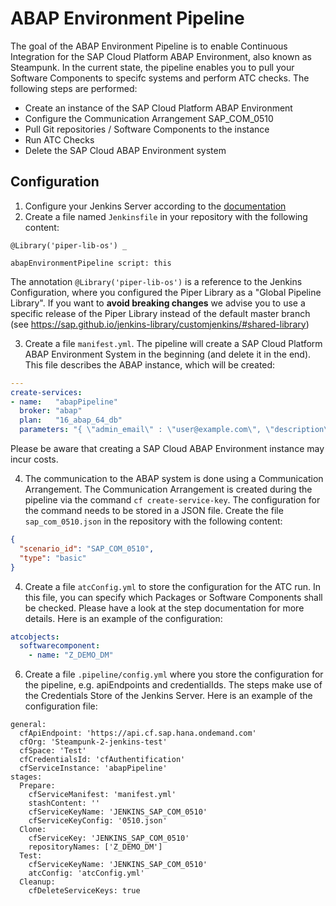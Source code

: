 # ABAP Environment Pipeline

The goal of the ABAP Environment Pipeline is to enable Continuous Integration for the SAP Cloud Platform ABAP Environment, also known as Steampunk.
In the current state, the pipeline enables you to pull your Software Components to specifc systems and perform ATC checks. The following steps are performed:
 * Create an instance of the SAP Cloud Platform ABAP Environment
 * Configure the Communication Arrangement SAP_COM_0510
 * Pull Git repositories / Software Components to the instance
 * Run ATC Checks
 * Delete the SAP Cloud ABAP Environment system

## Configuration

1. Configure your Jenkins Server according to the [documentation](https://sap.github.io/jenkins-library/guidedtour/)
2. Create a file named `Jenkinsfile` in your repository with the following content:

```
@Library('piper-lib-os') _

abapEnvironmentPipeline script: this
```

The annotation `@Library('piper-lib-os')` is a reference to the Jenkins Configuration, where you configured the Piper Library as a "Global Pipeline Library". If you want to **avoid breaking changes** we advise you to use a specific release of the Piper Library instead of the default master branch (see https://sap.github.io/jenkins-library/customjenkins/#shared-library)

3. Create a file `manifest.yml`. The pipeline will create a SAP Cloud Platform ABAP Environment System in the beginning (and delete it in the end). This file describes the ABAP instance, which will be created:
```yml
---
create-services:
- name:   "abapPipeline"
  broker: "abap"
  plan:   "16_abap_64_db"
  parameters: "{ \"admin_email\" : \"user@example.com\", \"description\" : \"System for ABAP Pipeline\" }"
```
Please be aware that creating a SAP Cloud ABAP Environment instance may incur costs.

4. The communication to the ABAP system is done using a Communication Arrangement. The Communication Arrangement is created during the pipeline via the command `cf create-service-key`. The configuration for the command needs to be stored in a JSON file. Create the file `sap_com_0510.json` in the repository with the following content:
```json
{
  "scenario_id": "SAP_COM_0510",
  "type": "basic"
}
```

4. Create a file `atcConfig.yml` to store the configuration for the ATC run. In this file, you can specify which Packages or Software Components shall be checked. Please have a look at the step documentation for more details. Here is an example of the configuration:
```yml
atcobjects:
  softwarecomponent:
    - name: "Z_DEMO_DM"
```

6. Create a file `.pipeline/config.yml` where you store the configuration for the pipeline, e.g. apiEndpoints and credentialIds. The steps make use of the Credentials Store of the Jenkins Server. Here is an example of the configuration file:
```
general:
  cfApiEndpoint: 'https://api.cf.sap.hana.ondemand.com'
  cfOrg: 'Steampunk-2-jenkins-test'
  cfSpace: 'Test'
  cfCredentialsId: 'cfAuthentification'
  cfServiceInstance: 'abapPipeline'
stages:
  Prepare:
    cfServiceManifest: 'manifest.yml'
    stashContent: ''
    cfServiceKeyName: 'JENKINS_SAP_COM_0510'
    cfServiceKeyConfig: '0510.json'
  Clone:
    cfServiceKey: 'JENKINS_SAP_COM_0510'
    repositoryNames: ['Z_DEMO_DM']
  Test:
    cfServiceKeyName: 'JENKINS_SAP_COM_0510'
    atcConfig: 'atcConfig.yml'
  Cleanup:
    cfDeleteServiceKeys: true
```

